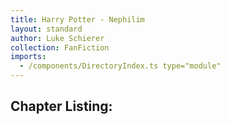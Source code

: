```yaml
---
title: Harry Potter - Nephilim
layout: standard
author: Luke Schierer
collection: FanFiction
imports:
  - /components/DirectoryIndex.ts type="module"
---
```


## Chapter Listing:

<directory-index directory="/FanFiction/Harry_Potter_-_Nephilim/" ></directory-index>
